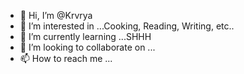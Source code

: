 - 👋 Hi, I’m @Krvrya
- 👀 I’m interested in ...Cooking, Reading, Writing, etc..
- 🌱 I’m currently learning ...SHHH
- 💞️ I’m looking to collaborate on ...
- 📫 How to reach me ...

<!---
Krvrya/Krvrya is a ✨ special ✨ repository because its `README.md` (this file) appears on your GitHub profile.
You can click the Preview link to take a look at your changes.
--->
